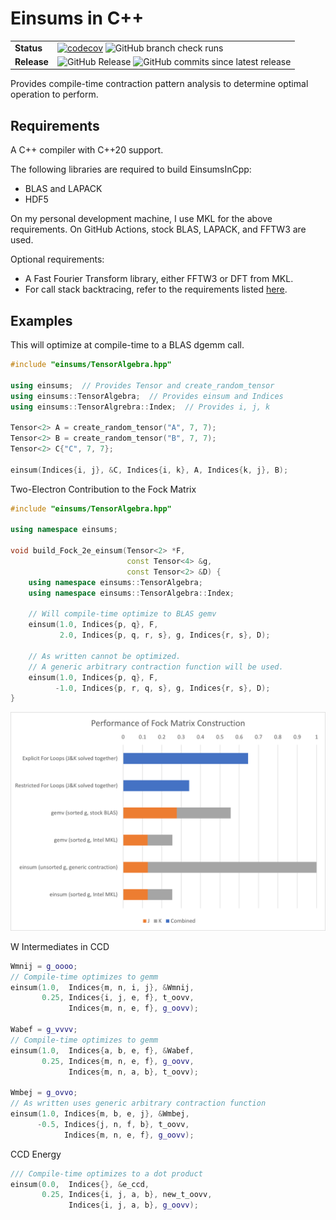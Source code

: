 # Einsums in C++

|   |   |
|---|---|
| **Status** | [![codecov](https://codecov.io/github/Einsums/Einsums/graph/badge.svg?token=Z8WA6CEGQA)](https://codecov.io/github/Einsums/Einsums) ![GitHub branch check runs](https://img.shields.io/github/check-runs/Einsums/Einsums/main) |
| **Release** | ![GitHub Release](https://img.shields.io/github/v/release/Einsums/Einsums) ![GitHub commits since latest release](https://img.shields.io/github/commits-since/Einsums/Einsums/latest) |

Provides compile-time contraction pattern analysis to determine optimal operation to perform.

## Requirements
A C++ compiler with C++20 support.

The following libraries are required to build EinsumsInCpp:

* BLAS and LAPACK
* HDF5

On my personal development machine, I use MKL for the above requirements. On GitHub Actions, stock BLAS, LAPACK, and FFTW3 are used.

Optional requirements:

* A Fast Fourier Transform library, either FFTW3 or DFT from MKL.
* For call stack backtracing, refer to the requirements listed [here](https://github.com/bombela/backward-cpp).

## Examples
This will optimize at compile-time to a BLAS dgemm call.
```C++
#include "einsums/TensorAlgebra.hpp"

using einsums;  // Provides Tensor and create_random_tensor
using einsums::TensorAlgebra;  // Provides einsum and Indices
using einsums::TensorAlgrebra::Index;  // Provides i, j, k

Tensor<2> A = create_random_tensor("A", 7, 7);
Tensor<2> B = create_random_tensor("B", 7, 7);
Tensor<2> C{"C", 7, 7};

einsum(Indices{i, j}, &C, Indices{i, k}, A, Indices{k, j}, B);
```

Two-Electron Contribution to the Fock Matrix
```C++
#include "einsums/TensorAlgebra.hpp"

using namespace einsums;

void build_Fock_2e_einsum(Tensor<2> *F,
                          const Tensor<4> &g,
                          const Tensor<2> &D) {
    using namespace einsums::TensorAlgebra;
    using namespace einsums::TensorAlgebra::Index;

    // Will compile-time optimize to BLAS gemv
    einsum(1.0, Indices{p, q}, F,
           2.0, Indices{p, q, r, s}, g, Indices{r, s}, D);

    // As written cannot be optimized.
    // A generic arbitrary contraction function will be used.
    einsum(1.0, Indices{p, q}, F,
          -1.0, Indices{p, r, q, s}, g, Indices{r, s}, D);
}
```

![einsum Performance](/images/Performance.png)

W Intermediates in CCD
```C++
Wmnij = g_oooo;
// Compile-time optimizes to gemm
einsum(1.0,  Indices{m, n, i, j}, &Wmnij,
       0.25, Indices{i, j, e, f}, t_oovv,
             Indices{m, n, e, f}, g_oovv);

Wabef = g_vvvv;
// Compile-time optimizes to gemm
einsum(1.0,  Indices{a, b, e, f}, &Wabef,
       0.25, Indices{m, n, e, f}, g_oovv,
             Indices{m, n, a, b}, t_oovv);

Wmbej = g_ovvo;
// As written uses generic arbitrary contraction function
einsum(1.0, Indices{m, b, e, j}, &Wmbej,
      -0.5, Indices{j, n, f, b}, t_oovv,
            Indices{m, n, e, f}, g_oovv);
```

CCD Energy
```C++
/// Compile-time optimizes to a dot product
einsum(0.0,  Indices{}, &e_ccd,
       0.25, Indices{i, j, a, b}, new_t_oovv,
             Indices{i, j, a, b}, g_oovv);
```

